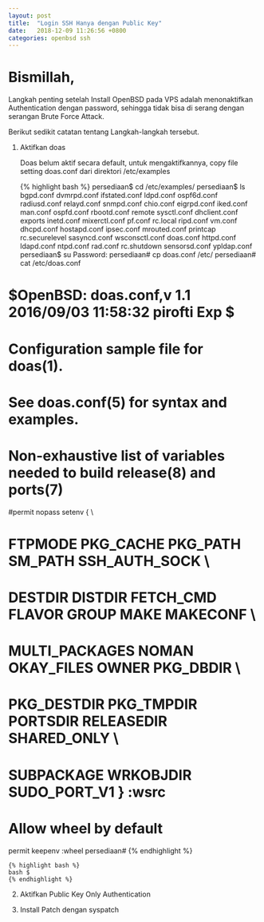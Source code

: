 ```yaml
---
layout: post
title:  "Login SSH Hanya dengan Public Key"
date:   2018-12-09 11:26:56 +0800
categories: openbsd ssh
---
```


# Bismillah,

Langkah penting setelah Install OpenBSD pada VPS adalah menonaktifkan Authentication dengan password, sehingga tidak bisa di serang dengan serangan Brute Force Attack.

Berikut sedikit catatan tentang Langkah-langkah tersebut.

1.  Aktifkan doas

    Doas belum aktif secara default, untuk mengaktifkannya, copy file setting doas.conf dari direktori /etc/examples

    {% highlight bash %}
persediaan$ cd /etc/examples/
persediaan$ ls
bgpd.conf      dvmrpd.conf    ifstated.conf  ldpd.conf      ospf6d.conf    radiusd.conf   relayd.conf    snmpd.conf
chio.conf      eigrpd.conf    iked.conf      man.conf       ospfd.conf     rbootd.conf    remote         sysctl.conf
dhclient.conf  exports        inetd.conf     mixerctl.conf  pf.conf        rc.local       ripd.conf      vm.conf
dhcpd.conf     hostapd.conf   ipsec.conf     mrouted.conf   printcap       rc.securelevel sasyncd.conf   wsconsctl.conf
doas.conf      httpd.conf     ldapd.conf     ntpd.conf      rad.conf       rc.shutdown    sensorsd.conf  ypldap.conf
persediaan$ su
Password:
persediaan# cp doas.conf /etc/
persediaan# cat /etc/doas.conf
# $OpenBSD: doas.conf,v 1.1 2016/09/03 11:58:32 pirofti Exp $
# Configuration sample file for doas(1).
# See doas.conf(5) for syntax and examples.

# Non-exhaustive list of variables needed to build release(8) and ports(7)
#permit nopass setenv { \
#    FTPMODE PKG_CACHE PKG_PATH SM_PATH SSH_AUTH_SOCK \
#    DESTDIR DISTDIR FETCH_CMD FLAVOR GROUP MAKE MAKECONF \
#    MULTI_PACKAGES NOMAN OKAY_FILES OWNER PKG_DBDIR \
#    PKG_DESTDIR PKG_TMPDIR PORTSDIR RELEASEDIR SHARED_ONLY \
#    SUBPACKAGE WRKOBJDIR SUDO_PORT_V1 } :wsrc

# Allow wheel by default
permit keepenv :wheel
persediaan#
    {% endhighlight %}


    {% highlight bash %}
    bash $
    {% endhighlight %}


2.  Aktifkan Public Key Only Authentication

3.  Install Patch dengan syspatch


